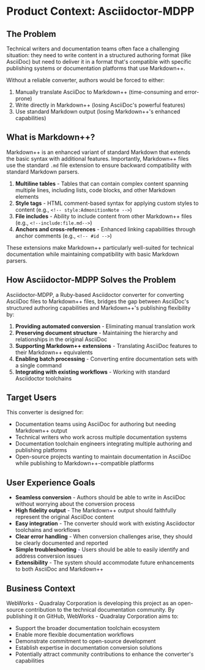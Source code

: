 # Product Context: Asciidoctor-MDPP

## The Problem
Technical writers and documentation teams often face a challenging situation: they need to write content in a structured authoring format (like AsciiDoc) but need to deliver it in a format that's compatible with specific publishing systems or documentation platforms that use Markdown++.

Without a reliable converter, authors would be forced to either:
1. Manually translate AsciiDoc to Markdown++ (time-consuming and error-prone)
2. Write directly in Markdown++ (losing AsciiDoc's powerful features)
3. Use standard Markdown output (losing Markdown++'s enhanced capabilities)

## What is Markdown++?
Markdown++ is an enhanced variant of standard Markdown that extends the basic syntax with additional features. Importantly, Markdown++ files use the standard `.md` file extension to ensure backward compatibility with standard Markdown parsers.

1. **Multiline tables** - Tables that can contain complex content spanning multiple lines, including lists, code blocks, and other Markdown elements
2. **Style tags** - HTML comment-based syntax for applying custom styles to content (e.g., `<!-- style:AdmonitionNote -->`)
3. **File includes** - Ability to include content from other Markdown++ files (e.g., `<!--include:file.md-->`)
4. **Anchors and cross-references** - Enhanced linking capabilities through anchor comments (e.g., `<!-- #id -->`)

These extensions make Markdown++ particularly well-suited for technical documentation while maintaining compatibility with basic Markdown parsers.

## How Asciidoctor-MDPP Solves the Problem
Asciidoctor-MDPP, a Ruby-based Asciidoctor converter for converting AsciiDoc files to Markdown++ files, bridges the gap between AsciiDoc's structured authoring capabilities and Markdown++'s publishing flexibility by:

1. **Providing automated conversion** - Eliminating manual translation work
2. **Preserving document structure** - Maintaining the hierarchy and relationships in the original AsciiDoc
3. **Supporting Markdown++ extensions** - Translating AsciiDoc features to their Markdown++ equivalents
4. **Enabling batch processing** - Converting entire documentation sets with a single command
5. **Integrating with existing workflows** - Working with standard Asciidoctor toolchains

## Target Users
This converter is designed for:
- Documentation teams using AsciiDoc for authoring but needing Markdown++ output
- Technical writers who work across multiple documentation systems
- Documentation toolchain engineers integrating multiple authoring and publishing platforms
- Open-source projects wanting to maintain documentation in AsciiDoc while publishing to Markdown++-compatible platforms

## User Experience Goals
- **Seamless conversion** - Authors should be able to write in AsciiDoc without worrying about the conversion process
- **High fidelity output** - The Markdown++ output should faithfully represent the original AsciiDoc content
- **Easy integration** - The converter should work with existing Asciidoctor toolchains and workflows
- **Clear error handling** - When conversion challenges arise, they should be clearly documented and reported
- **Simple troubleshooting** - Users should be able to easily identify and address conversion issues
- **Extensibility** - The system should accommodate future enhancements to both AsciiDoc and Markdown++

## Business Context
WebWorks - Quadralay Corporation is developing this project as an open-source contribution to the technical documentation community. By publishing it on GitHub, WebWorks - Quadralay Corporation aims to:
- Support the broader documentation toolchain ecosystem
- Enable more flexible documentation workflows
- Demonstrate commitment to open-source development
- Establish expertise in documentation conversion solutions
- Potentially attract community contributions to enhance the converter's capabilities
